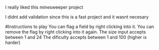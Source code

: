 I really liked this minesweeper project

I didnt add validation since this is a fast project and it wasnt necesary


#Instructions to play
You can flag a field by right clicking into it.
You can remove the flag by right clicking into it again.
The size input accepts between 1 and 24
The dificulty accepts between 1 and 100 (higher is harder)